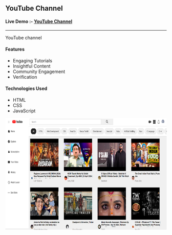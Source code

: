 
 <h2> YouTube Channel </h2>
 
 <h4> Live Demo :- <a href=""> YouTube Channel</a> </h4>
  <hr></hr>


  <p>YouTube channel</p>
  <h4>Features</h4>
  <ul>
    <li>Engaging Tutorials</li>
    <li>Insightful Content</li>
    <li>Community Engagement</li>
    <li>Verification</li>
  </ul>
  <h4>Technologies Used</h4>
   <ul>
    <li>HTML</li>
    <li>CSS</li>
    <li>JavaScript</li>

  </ul>

<img src="https://github.com/sudhanshu1313/youtube.io/blob/main/YoutubeBnner.png" alt="New User System" width="650" height="350px">

  


